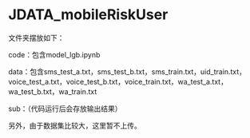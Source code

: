 # JDATA_mobileRiskUser

文件夹摆放如下：

code：包含model_lgb.ipynb

data：包含sms_test_a.txt，sms_test_b.txt，sms_train.txt，uid_train.txt，voice_test_a.txt，voice_test_b.txt，voice_train.txt，wa_test_a.txt，wa_test_b.txt，wa_train.txt

sub：（代码运行后会存放输出结果）



另外，由于数据集比较大，这里暂不上传。